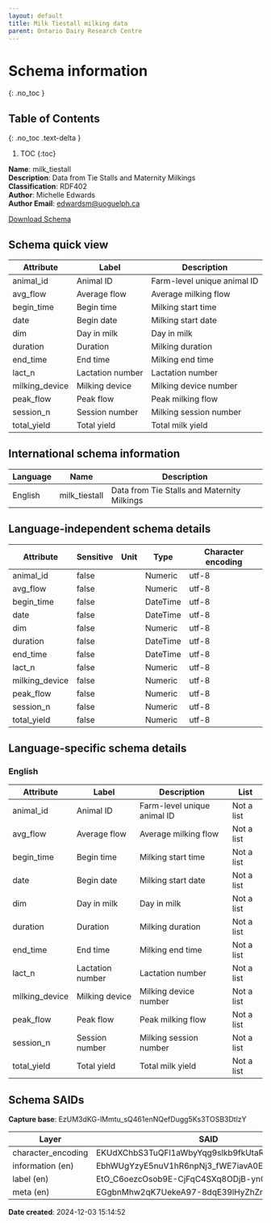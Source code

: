 ```yaml
---
layout: default  
title: Milk Tiestall milking data  
parent: Ontario Dairy Research Centre
---
```


# Schema information
{: .no_toc }

## Table of Contents
{: .no_toc .text-delta }

1. TOC
{:toc}

**Name**: milk_tiestall  
**Description**: Data from Tie Stalls and Maternity Milkings  
**Classification**: RDF402  
**Author**: Michelle Edwards  
**Author Email**: edwardsm@uoguelph.ca  

[Download Schema](Schema_Milk_TieStall.zip)


## Schema quick view

| Attribute | Label | Description |
| --- | --- | --- |
| animal_id | Animal ID | Farm-level unique animal ID |
| avg_flow | Average flow | Average milking flow |
| begin_time | Begin time | Milking start time |
| date | Begin date | Milking start date |
| dim | Day in milk | Day in milk |
| duration | Duration | Milking duration |
| end_time | End time | Milking end time |
| lact_n | Lactation number | Lactation number |
| milking_device | Milking device | Milking device number |
| peak_flow | Peak flow | Peak milking flow |
| session_n | Session number | Milking session number |
| total_yield | Total yield | Total milk yield |

## International schema information

| Language | Name | Description |
| --- | --- | --- |
| English | milk_tiestall | Data from Tie Stalls and Maternity Milkings |

## Language-independent schema details

| Attribute | Sensitive | Unit | Type | Character encoding |
| --- | --- | --- | --- | --- |
| animal_id | false |  | Numeric | utf-8 |
| avg_flow | false |  | Numeric | utf-8 |
| begin_time | false |  | DateTime | utf-8 |
| date | false |  | DateTime | utf-8 |
| dim | false |  | Numeric | utf-8 |
| duration | false |  | DateTime | utf-8 |
| end_time | false |  | DateTime | utf-8 |
| lact_n | false |  | Numeric | utf-8 |
| milking_device | false |  | Numeric | utf-8 |
| peak_flow | false |  | Numeric | utf-8 |
| session_n | false |  | Numeric | utf-8 |
| total_yield | false |  | Numeric | utf-8 |

## Language-specific schema details

### English

| Attribute | Label | Description | List |
| --- | --- | --- | --- |
| animal_id | Animal ID | Farm-level unique animal ID | Not a list |
| avg_flow | Average flow | Average milking flow | Not a list |
| begin_time | Begin time | Milking start time | Not a list |
| date | Begin date | Milking start date | Not a list |
| dim | Day in milk | Day in milk | Not a list |
| duration | Duration | Milking duration | Not a list |
| end_time | End time | Milking end time | Not a list |
| lact_n | Lactation number | Lactation number | Not a list |
| milking_device | Milking device | Milking device number | Not a list |
| peak_flow | Peak flow | Peak milking flow | Not a list |
| session_n | Session number | Milking session number | Not a list |
| total_yield | Total yield | Total milk yield | Not a list |

## Schema SAIDs

**Capture base**: EzUM3dKG-lMmtu_sQ461enNQefDugg5Ks3TOSB3DtlzY

| Layer | SAID |
| --- | --- |
| character_encoding | EKUdXChbS3TuQFl1aWbyYqg9slkb9fkUtaRovZtY8sP4 |
| information (en) | EbhWUgYzyE5nuV1hR6npNj3_fWE7iavA0EWiSMCR1mQU |
| label (en) | EtO_C6oezcOsob9E-CjFqC4SXq8ODjB-ynQALyCkfFTE |
| meta (en) | EGgbnMhw2qK7UekeA97-8dqE39lHyZhZnqST8kU1dlDA |

**Date created**: 2024-12-03 15:14:52

